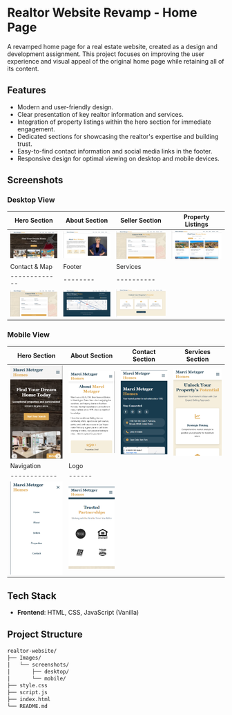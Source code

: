 # Realtor Website Revamp - Home Page

A revamped home page for a real estate website, created as a design and development assignment. This project focuses on improving the user experience and visual appeal of the original home page while retaining all of its content.

## Features

- Modern and user-friendly design.
- Clear presentation of key realtor information and services.
- Integration of property listings within the hero section for immediate engagement.
- Dedicated sections for showcasing the realtor's expertise and building trust.
- Easy-to-find contact information and social media links in the footer.
- Responsive design for optimal viewing on desktop and mobile devices.

## Screenshots

### Desktop View
| Hero Section | About Section | Seller Section | Property Listings |
|------------|---------------|----------------|-------------------|
| ![Desktop Hero](Images/screenshots/desktop/hero-desk.png) | ![Desktop About](Images/screenshots/desktop/about-desk.png) | ![Desktop Seller](Images/screenshots/desktop/contact-desk.png) | ![Desktop Search 1](Images/screenshots/desktop/search1-desk.png) |
| Contact & Map | Footer | Services |
|-------------|--------|----------|
| ![Desktop Contact](Images/screenshots/desktop/contact-desk.png) | ![Desktop Footer](Images/screenshots/desktop/footer-desk.png) | ![Desktop Services](Images/screenshots/desktop/services-desk.png) |

### Mobile View
| Hero Section | About Section | Contact Section | Services Section |
|--------------|---------------|-----------------|-------------------|
| ![Mobile Hero](Images/screenshots/mobile/hero-mobile.png) | ![Mobile About](Images/screenshots/mobile/about-mobile.png) | ![Mobile Contact](Images/screenshots/mobile/contact-mobile.png) | ![Mobile Services](Images/screenshots/mobile/services-mobile.png) |
| Navigation | Logo |
|------------|------|
| ![Mobile Nav](Images/screenshots/mobile/nav-mobile.png) | ![Mobile Logo](Images/screenshots/mobile/logo-mobile.png) |

## Tech Stack

- **Frontend**: HTML, CSS, JavaScript (Vanilla)

## Project Structure

  ```
realtor-website/
├── Images/
│   └── screenshots/
│       ├── desktop/
│       └── mobile/
├── style.css     
├── script.js     
├── index.html        
└── README.md
  ```
